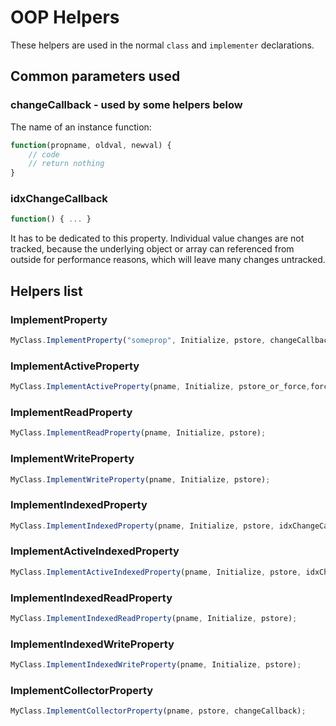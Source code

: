 # OOP Helpers

These helpers are used in the normal `class` and `implementer` declarations.

## Common parameters used

### changeCallback - used by some helpers below

The name of an instance function:
```Javascript
function(propname, oldval, newval) {
    // code
    // return nothing
}
```

### idxChangeCallback

```Javascript
function() { ... }
```
It has to be dedicated to this property. Individual value changes are not tracked, because the underlying object or array can referenced from outside for 
performance reasons, which will leave many changes untracked.




## Helpers list

### ImplementProperty

```Javascript
MyClass.ImplementProperty("someprop", Initialize, pstore, changeCallback);
```

### ImplementActiveProperty

```Javascript
MyClass.ImplementActiveProperty(pname, Initialize, pstore_or_force,force_in,changeCallback);
```

### ImplementReadProperty

```Javascript
MyClass.ImplementReadProperty(pname, Initialize, pstore);
```

### ImplementWriteProperty

```Javascript
MyClass.ImplementWriteProperty(pname, Initialize, pstore);
```

### ImplementIndexedProperty

```Javascript
MyClass.ImplementIndexedProperty(pname, Initialize, pstore, idxChangeCallback);
```

### ImplementActiveIndexedProperty

```Javascript
MyClass.ImplementActiveIndexedProperty(pname, Initialize, pstore, idxChangeCallback);
```

### ImplementIndexedReadProperty

```Javascript
MyClass.ImplementIndexedReadProperty(pname, Initialize, pstore);
```

### ImplementIndexedWriteProperty

```Javascript
MyClass.ImplementIndexedWriteProperty(pname, Initialize, pstore);
```

### ImplementCollectorProperty

```Javascript
MyClass.ImplementCollectorProperty(pname, pstore, changeCallback);
```
